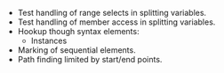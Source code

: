- Test handling of range selects in splitting variables.
- Test handling of member access in splitting variables.
- Hookup though syntax elements:
  * Instances
- Marking of sequential elements.
- Path finding limited by start/end points.
